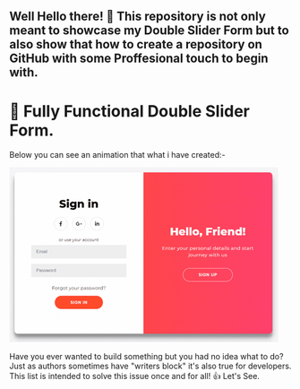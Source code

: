 ## Well Hello there! :wave: This repository is not only meant to showcase my Double Slider Form but to also show that how to create a repository on GitHub with some Proffesional touch to begin with.

# :ledger: Fully Functional Double Slider Form.

Below you can see an animation that what i have created:-

![App Ideas Image](./giphy.gif)

Have you ever wanted to build something but you had no idea what to do? Just as
authors sometimes have "writers block" it's also true for developers. This list is intended to solve this issue once and for all! 👍
Let's See.
